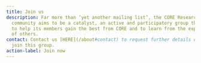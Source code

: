 ```yaml
---
title: Join us
description: Far more than ‘yet another mailing list’, the CORE Researcher
  community aims to be a catalyst, an active and participatory group that exists
  to help its members gain the best from CORE and to learn from the experiences
  of others.
contact: Contact us [HERE](/about#contact) to request further details of how to
  join this group.
action-label: Join now
---
```

